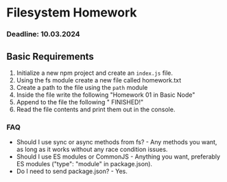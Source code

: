 # Filesystem Homework

### Deadline: 10.03.2024

## Basic Requirements

1. Initialize a new npm project and create an `index.js` file.
2. Using the fs module create a new file called homework.txt
3. Create a path to the file using the `path` module
4. Inside the file write the following "Homework 01 in Basic Node"
5. Append to the file the following " FINISHED!"
6. Read the file contents and print them out in the console.

### FAQ

- Should I use sync or async methods from fs? - Any methods you want, as long as it works without any race condition issues.
- Should I use ES modules or CommonJS - Anything you want, preferably ES modules ("type": "module" in package.json).
- Do I need to send package.json? - Yes.
